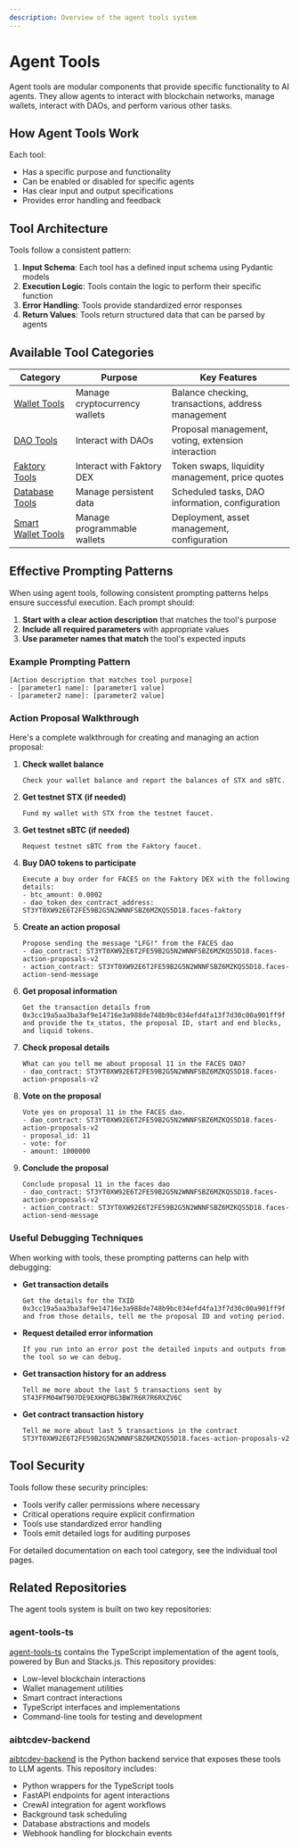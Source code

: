 ```yaml
---
description: Overview of the agent tools system
---
```


# Agent Tools

Agent tools are modular components that provide specific functionality to AI agents. They allow agents to interact with blockchain networks, manage wallets, interact with DAOs, and perform various other tasks.

## How Agent Tools Work

Each tool:
- Has a specific purpose and functionality
- Can be enabled or disabled for specific agents
- Has clear input and output specifications
- Provides error handling and feedback

## Tool Architecture

Tools follow a consistent pattern:
1. **Input Schema**: Each tool has a defined input schema using Pydantic models
2. **Execution Logic**: Tools contain the logic to perform their specific function
3. **Error Handling**: Tools provide standardized error responses
4. **Return Values**: Tools return structured data that can be parsed by agents

## Available Tool Categories

| Category | Purpose | Key Features |
|----------|---------|--------------|
| [Wallet Tools](wallet-tools.md) | Manage cryptocurrency wallets | Balance checking, transactions, address management |
| [DAO Tools](dao-tools.md) | Interact with DAOs | Proposal management, voting, extension interaction |
| [Faktory Tools](faktory-tools.md) | Interact with Faktory DEX | Token swaps, liquidity management, price quotes |
| [Database Tools](database-tools.md) | Manage persistent data | Scheduled tasks, DAO information, configuration |
| [Smart Wallet Tools](smartwallet-tools.md) | Manage programmable wallets | Deployment, asset management, configuration |

## Effective Prompting Patterns

When using agent tools, following consistent prompting patterns helps ensure successful execution. Each prompt should:

1. **Start with a clear action description** that matches the tool's purpose
2. **Include all required parameters** with appropriate values
3. **Use parameter names that match** the tool's expected inputs

### Example Prompting Pattern

```
[Action description that matches tool purpose]
- [parameter1 name]: [parameter1 value]
- [parameter2 name]: [parameter2 value]
```

### Action Proposal Walkthrough

Here's a complete walkthrough for creating and managing an action proposal:

1. **Check wallet balance**
   ```
   Check your wallet balance and report the balances of STX and sBTC.
   ```

2. **Get testnet STX (if needed)**
   ```
   Fund my wallet with STX from the testnet faucet.
   ```

3. **Get testnet sBTC (if needed)**
   ```
   Request testnet sBTC from the Faktory faucet.
   ```

4. **Buy DAO tokens to participate**
   ```
   Execute a buy order for FACES on the Faktory DEX with the following details:
   - btc_amount: 0.0002
   - dao_token_dex_contract_address: ST3YT0XW92E6T2FE59B2G5N2WNNFSBZ6MZKQS5D18.faces-faktory
   ```

5. **Create an action proposal**
   ```
   Propose sending the message "LFG!" from the FACES dao
   - dao_contract: ST3YT0XW92E6T2FE59B2G5N2WNNFSBZ6MZKQS5D18.faces-action-proposals-v2
   - action_contract: ST3YT0XW92E6T2FE59B2G5N2WNNFSBZ6MZKQS5D18.faces-action-send-message
   ```

6. **Get proposal information**
   ```
   Get the transaction details from 0x3cc19a5aa3ba3af9e14716e3a988de748b9bc034efd4fa13f7d30c00a901ff9f and provide the tx_status, the proposal ID, start and end blocks, and liquid tokens.
   ```

7. **Check proposal details**
   ```
   What can you tell me about proposal 11 in the FACES DAO?
   - dao_contract: ST3YT0XW92E6T2FE59B2G5N2WNNFSBZ6MZKQS5D18.faces-action-proposals-v2
   ```

8. **Vote on the proposal**
   ```
   Vote yes on proposal 11 in the FACES dao.
   - dao_contract: ST3YT0XW92E6T2FE59B2G5N2WNNFSBZ6MZKQS5D18.faces-action-proposals-v2
   - proposal_id: 11
   - vote: for
   - amount: 1000000
   ```

9. **Conclude the proposal**
   ```
   Conclude proposal 11 in the faces dao
   - dao_contract: ST3YT0XW92E6T2FE59B2G5N2WNNFSBZ6MZKQS5D18.faces-action-proposals-v2
   - action_contract: ST3YT0XW92E6T2FE59B2G5N2WNNFSBZ6MZKQS5D18.faces-action-send-message
   ```

### Useful Debugging Techniques

When working with tools, these prompting patterns can help with debugging:

- **Get transaction details**
  ```
  Get the details for the TXID 0x3cc19a5aa3ba3af9e14716e3a988de748b9bc034efd4fa13f7d30c00a901ff9f and from those details, tell me the proposal ID and voting period.
  ```

- **Request detailed error information**
  ```
  If you run into an error post the detailed inputs and outputs from the tool so we can debug.
  ```

- **Get transaction history for an address**
  ```
  Tell me more about the last 5 transactions sent by ST43FFM04WT907DE9EXHQPBG3BW7R6R7R6RXZV6C
  ```

- **Get contract transaction history**
  ```
  Tell me more about last 5 transactions in the contract ST3YT0XW92E6T2FE59B2G5N2WNNFSBZ6MZKQS5D18.faces-action-proposals-v2
  ```

## Tool Security

Tools follow these security principles:
- Tools verify caller permissions where necessary
- Critical operations require explicit confirmation
- Tools use standardized error handling
- Tools emit detailed logs for auditing purposes

For detailed documentation on each tool category, see the individual tool pages.

## Related Repositories

The agent tools system is built on two key repositories:

### agent-tools-ts

[agent-tools-ts](https://github.com/aibtcdev/agent-tools-ts) contains the TypeScript implementation of the agent tools, powered by Bun and Stacks.js. This repository provides:

- Low-level blockchain interactions
- Wallet management utilities
- Smart contract interactions
- TypeScript interfaces and implementations
- Command-line tools for testing and development

### aibtcdev-backend

[aibtcdev-backend](https://github.com/aibtcdev/aibtcdev-backend) is the Python backend service that exposes these tools to LLM agents. This repository includes:

- Python wrappers for the TypeScript tools
- FastAPI endpoints for agent interactions
- CrewAI integration for agent workflows
- Background task scheduling
- Database abstractions and models
- Webhook handling for blockchain events
